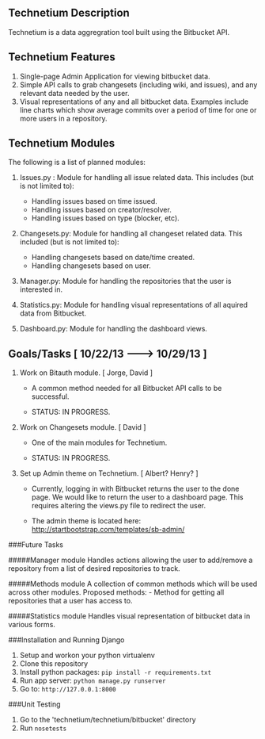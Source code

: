 Technetium Description
----------------------

Technetium is a data aggregration tool built using the Bitbucket API.

Technetium Features
-------------------
1. Single-page Admin Application for viewing bitbucket data.
2. Simple API calls to grab changesets (including wiki, and issues),
   and any relevant data needed by the user.
3. Visual representations of any and all bitbucket data. Examples include
   line charts which show average commits over a period of time for one
   or more users in a repository.

Technetium Modules
------------------
The following is a list of planned modules:

1. Issues.py : Module for handling all issue related data. This includes (but
   is not limited to):

    - Handling issues based on time issued.
    - Handling issues based on creator/resolver.
    - Handling issues based on type (blocker, etc).

2. Changesets.py: Module for handling all changeset related data. This
   included (but is not limited to):

    - Handling changesets based on date/time created.
    - Handling changesets based on user.

3. Manager.py: Module for handling the repositories that the user is
   interested in.

4. Statistics.py: Module for handling visual representations of all
   aquired data from Bitbucket.

5. Dashboard.py: Module for handling the dashboard views.


Goals/Tasks [ 10/22/13 ---> 10/29/13 ]
-------------------------------------

1. Work on Bitauth module. [ Jorge, David ]

    - A common method needed for all Bitbucket API calls to be
      successful.

    - STATUS: IN PROGRESS.

2. Work on Changesets module. [ David ]

    - One of the main modules for Technetium.

    - STATUS: IN PROGRESS.

3. Set up Admin theme on Technetium. [ Albert? Henry? ]

    - Currently, logging in with Bitbucket returns the user to
      the done page. We would like to return the user to a
      dashboard page. This requires altering the views.py file
      to redirect the user.

    - The admin theme is located here:
      http://startbootstrap.com/templates/sb-admin/


###Future Tasks

#####Manager module
Handles actions allowing the user to add/remove a repository from a list
of desired repositories to track.

#####Methods module
A collection of common methods which will be used across other modules.
Proposed methods:
    - Method for getting all repositories that a user has access to.

#####Statistics module
Handles visual representation of bitbucket data in various forms.


###Installation and Running Django
1. Setup and workon your python virtualenv
2. Clone this repository
3. Install python packages: `pip install -r requirements.txt`
4. Run app server: `python manage.py runserver`
5. Go to: `http://127.0.0.1:8000`


###Unit Testing
1. Go to the 'technetium/technetium/bitbucket' directory
2. Run `nosetests`
